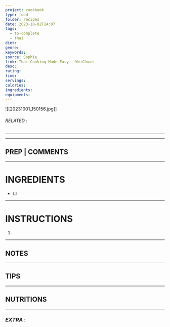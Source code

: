 ```yaml
---
project: cookbook
type: food
folder: recipes
date: 2023-10-02T14:07
tags:
  - to-complete
  - thai
diet: 
genre: 
keywords: 
source: Sophie
link: Thai Cooking Made Easy - WeiChuan
desc: 
rating: 
time: 
servings: 
calories: 
ingredients: 
equipments:
---
```


![[20231001_150156.jpg]]
###### *RELATED* : 
---


---
## PREP | COMMENTS



---
# INGREDIENTS

- [ ] 

---
# INSTRUCTIONS

1. 

---
## NOTES



---
## TIPS



---
## NUTRITIONS



---
### *EXTRA* :



